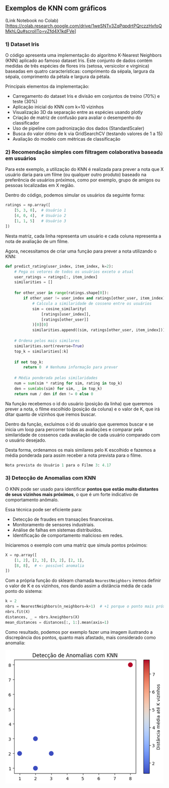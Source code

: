 ## Exemplos de KNN com gráficos

(Link Notebook no Colab)[https://colab.research.google.com/drive/1weSNTv3ZqPqpdrtPQrczzHxfoQMkhLQu#scrollTo=vZfd4X1kdFVe]
### 1)  Dataset Iris

O código apresenta uma implementação do algoritmo K-Nearest Neighbors (KNN) aplicado ao famoso dataset Iris. Este conjunto de dados contém medidas de três espécies de flores íris (setosa, versicolor e virginica) baseadas em quatro características: comprimento da sépala, largura da sépala, comprimento da pétala e largura da pétala.

   Principais elementos da implementação:
- Carregamento do dataset Iris e divisão em conjuntos de treino (70%) e teste (30%)
- Aplicação inicial do KNN com k=10 vizinhos
- Visualização 3D da separação entre as espécies usando plotly
- Criação de matriz de confusão para avaliar o desempenho do classificador
- Uso de pipeline com padronização dos dados (StandardScaler)
- Busca do valor ótimo de k via GridSearchCV (testando valores de 1 a 15)
- Avaliação do modelo com métricas de classificação



### 2) Recomendação simples com filtragem colaborativa baseada em usuários

Para este exemplo, a utilização do KNN é realizada para prever a nota que X usuário daria para um filme (ou qualquer outro produto) baseado na preferência de usuários próximos, como por exemplo, grupo de amigos ou pessoas localizadas em X região.

Dentro do código, podemos simular os usuários da seguinte forma:

```python
ratings = np.array([
    [5, 3, 0],  # Usuário 1
    [4, 0, 4],  # Usuário 2
    [1, 1, 5]   # Usuário 3
])
```

Nesta matriz, cada linha representa um usuário e cada coluna representa a nota de avaliação de um filme.

Agora, necessitamos de criar uma função para prever a nota utilizando o KNN:

```python
def predict_rating(user_index, item_index, k=2):
    # Pega os vetores de todos os usuários exceto o atual
    user_ratings = ratings[:, item_index]
    similarities = []

    for other_user in range(ratings.shape[0]):
        if other_user != user_index and ratings[other_user, item_index] != 0:
            # Calcula a similaridade de cosseno entre os usuários
            sim = cosine_similarity(
                [ratings[user_index]], 
                [ratings[other_user]]
            )[0][0]
            similarities.append((sim, ratings[other_user, item_index]))

    # Ordena pelos mais similares
    similarities.sort(reverse=True)
    top_k = similarities[:k]

    if not top_k:
        return 0  # Nenhuma informação para prever

    # Média ponderada pelas similaridades
    num = sum(sim * rating for sim, rating in top_k)
    den = sum(abs(sim) for sim, _ in top_k)
    return num / den if den != 0 else 0
```

Na função recebemos o id do usuário (posição da linha) que queremos prever a nota, o filme escolhido (posição da coluna) e o valor de K, que irá ditar quanto de vizinhos que iremos buscar.

Dentro da função, excluímos o id do usuário que queremos buscar e se inicia um loop para percorrer todas as avaliações e comparar pela similaridade de cossenos cada avaliação de cada usuário comparado com o usuário desejado.

Desta forma, ordenamos os mais similares pelo K escolhido e fazemos a média ponderada para assim receber a nota prevista para o filme.

```python
Nota prevista do Usuário 1 para o Filme 3: 4.17
```

### 3) Detecção de Anomalias com KNN

O KNN pode ser usado para identificar **pontos que estão muito distantes de seus vizinhos mais próximos**, o que é um forte indicativo de comportamento anômalo.

Essa técnica pode ser eficiente para:

- Detecção de fraudes em transações financeiras.
- Monitoramento de sensores industriais.
- Análise de falhas em sistemas distribuídos.
- Identificação de comportamento malicioso em redes.

Iniciaremos o exemplo com uma matriz que simula pontos próximos:

```python
X = np.array([
    [1, 2], [2, 3], [3, 2], [2, 1],
    [8, 8],  # <- possível anomalia
])
```

Com a própria função do sklearn chamada `NearestNeighbors` iremos definir o valor de K e os vizinhos, nos dando assim a distância média de cada ponto do sistema:

```python
k = 2
nbrs = NearestNeighbors(n_neighbors=k+1)  # +1 porque o ponto mais próximo de si mesmo é ele mesmo
nbrs.fit(X)
distances, _ = nbrs.kneighbors(X)
mean_distances = distances[:, 1:].mean(axis=1)
```

Como resultado, podemos por exemplo fazer uma imagem ilustrando a discrepância dos pontos, quanto mais afastado, mais considerado como anomalia:

![image.png](images/image_anomaly.png)
